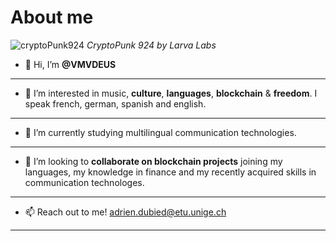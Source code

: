 # About me 
 ![cryptoPunk924](https://github.com/VMVDEUS/VMVDEUS.github.io/blob/main/punk0924.png)
 *CryptoPunk 924 by Larva Labs*

- 👋 Hi, I’m **@VMVDEUS**
---
- 👀 I’m interested in music, **culture**, **languages**, **blockchain** & **freedom**. I speak french, german, spanish and english.
---
- 🌱 I’m currently studying multilingual communication technologies.
---
- 💞️ I’m looking to **collaborate on blockchain projects** joining my languages, my knowledge in finance and my recently acquired skills in communication technologes.
---
- 📫 Reach out to me! [adrien.dubied@etu.unige.ch](adrien.dubied@etu.unige.ch)
---

<!---
VMVDEUS/VMVDEUS is a ✨ special ✨ repository because its `README.md` (this file) appears on your GitHub profile.
You can click the Preview link to take a look at your changes.
--->
